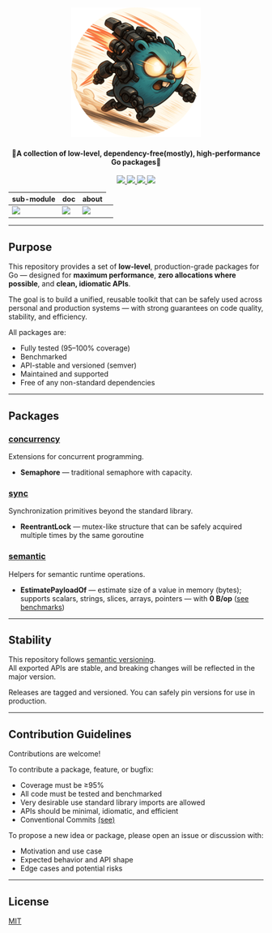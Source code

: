 <div align="center">
 <img src=".github/assets/pkg_poster_round.png"  width="256" height="256" >
  <h4 align="center">🚀A collection of low-level, dependency-free(mostly), high-performance Go packages🚀</h2>

  <p align="center">
    <!-- Build Status  -->
    <a href="https://github.com/lif0/pkg/actions/">
      <img src="https://github.com/lif0/pkg/workflows/build/badge.svg" />
    </a>
    <!-- Coverage -->
    <a href="https://coveralls.io/github/lif0/pkg?branch=main">
      <img src="https://coveralls.io/repos/github/lif0/pkg/badge.svg?branch=main" />
    </a>
    <!-- GitHub -->
    <a href="https://github.com/lif0/pkg">
      <img src="https://img.shields.io/github/last-commit/lif0/pkg.svg" />
    </a>
    <!-- Go Card -->
    <a href="https://goreportcard.com/report/github.com/lif0/pkg">
      <img src="https://goreportcard.com/badge/github.com/lif0/pkg" />
    </a>
  </p>

<table align="center">
    <thead>
        <tr>
            <th>sub-module</th>
            <th>doc</th>
            <th>about</th>
        </tr>
    </thead>
        <tbody>
        <!-- Module concurrency -->
            <tr>
                <td>
                    <a href="https://pkg.go.dev/github.com/lif0/pkg/concurrency">
                        <img src="https://img.shields.io/github/v/tag/lif0/pkg/concurrency?label=version&filter=v*"/>
                    </a>
                </td>
                <td>
                    <a href="https://pkg.go.dev/github.com/lif0/pkg/semantic">
                        <img src="https://img.shields.io/github/v/tag/lif0/pkg/semantic?label=version&filter=v*"/>
                    </a>
                </td>
                <td>
                    <a href="https://pkg.go.dev/github.com/lif0/pkg">
                        <img src="https://img.shields.io/badge/doc-concurrency-007d9c?logo=go&logoColor=white&style=platic" />
                    </a>
                </td>
                <td>
            </tr>
        </tbody>
</table>
</div>

---

## Purpose

This repository provides a set of **low-level**, production-grade packages for Go — designed for **maximum performance**, **zero allocations where possible**, and **clean, idiomatic APIs**.

The goal is to build a unified, reusable toolkit that can be safely used across personal and production systems — with strong guarantees on code quality, stability, and efficiency.

All packages are:

- Fully tested (95–100% coverage)
- Benchmarked
- API-stable and versioned (semver)
- Maintained and supported
- Free of any non-standard dependencies

---

## Packages

### [concurrency](./concurrency/README.md)

Extensions for concurrent programming.

- **Semaphore** — traditional semaphore with capacity.

### [sync](./sync/README.md)

Synchronization primitives beyond the standard library.

- **ReentrantLock** — mutex-like structure that can be safely acquired multiple times by the same goroutine

### [semantic](./semantic/README.md)

Helpers for semantic runtime operations.

- **EstimatePayloadOf** — estimate size of a value in memory (bytes); supports scalars, strings, slices, arrays, pointers — with **0 B/op** ([see benchmarks](./semantic/estimate_payload_bench_out.txt))

---

## Stability

This repository follows [semantic versioning](https://semver.org/).  
All exported APIs are stable, and breaking changes will be reflected in the major version.

Releases are tagged and versioned. You can safely pin versions for use in production.

---

## Contribution Guidelines

Contributions are welcome!

To contribute a package, feature, or bugfix:

- Coverage must be ≥95%
- All code must be tested and benchmarked
- Very desirable use standard library imports are allowed
- APIs should be minimal, idiomatic, and efficient
- Conventional Commits [(see)](https://www.conventionalcommits.org/en/v1.0.0/)

To propose a new idea or package, please open an issue or discussion with:

- Motivation and use case
- Expected behavior and API shape
- Edge cases and potential risks

---

## License

[MIT](./LICENSE)
